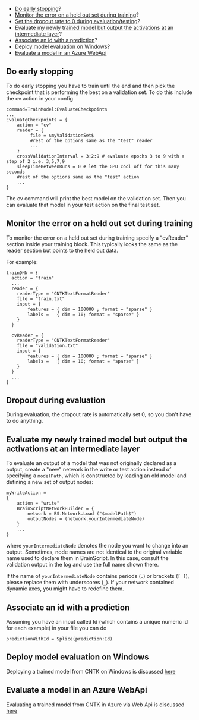 * [Do early stopping](./How-do-I-Evaluate-Models-in-BrainScript#do-early-stopping)? 
* [Monitor the error on a held out set during training](./How-do-I-Evaluate-Models-in-BrainScript#monitor-the-error-on-a-held-out-set-during-training)?  
* [Set the dropout rate to 0 during evaluation/testing](./How-do-I-Evaluate-Models-in-BrainScript#Dropout-during-evaluation)? 
* [Evaluate my newly trained model but output the activations at an intermediate layer](./How-do-I-Evaluate-Models-in-BrainScript#evaluate-my-newly-trained-model-but-output-the-activations-at-an-intermediate-layer)? 
* [Associate an id with a prediction](./How-do-I-Evaluate-Models-in-BrainScript#associate-an-id-with-a-prediction)? 
* [Deploy model evaluation on Windows](https://github.com/Microsoft/CNTK/wiki/CNTK-Evaluation-Overview#eval-samples-in-cntk-binary-download-package-for-windows)? 
* [Evaluate a model in an Azure WebApi](/en-us/cognitive-toolkit/Evaluate-a-model-in-an-Azure-WebApi.md) 

## Do early stopping

To do early stopping you have to train until the end and then pick the checkpoint that is performing the best on a validation set. To do this include the cv action in your config
```
command=TrainModel:EvaluateCheckpoints
...
EvaluateCheckpoints = {
    action = "cv"
    reader = {
         file = $myValidationSet$
         #rest of the options same as the "test" reader
         ...
    }
    crossValidationInterval = 3:2:9 # evaluate epochs 3 to 9 with a step of 2 i.e. 3,5,7,9
    sleepTimeBetweenRuns = 0 # let the GPU cool off for this many seconds
    #rest of the options same as the "test" action
    ...
}
```
The cv command will print the best model on the validation set. Then you can evaluate that model in your test action on the final test set. 

## Monitor the error on a held out set during training

To monitor the error on a held out set during training specify a "cvReader" section inside your training block. This typically looks the same as the reader section but points to the held out data.

For example:
```
trainDNN = {
  action = "train"
  ...
  reader = {
    readerType = "CNTKTextFormatReader"
    file = "train.txt"
    input = {
        features = { dim = 100000 ; format = "sparse" }
        labels =   { dim = 10; format = "sparse" }
    }
  }

  cvReader = {
    readerType = "CNTKTextFormatReader"
    file = "validation.txt"
    input = {
        features = { dim = 100000 ; format = "sparse" }
        labels =   { dim = 10; format = "sparse" }
    }
  }
  ...
}
```

## Dropout during evaluation

During evaluation, the dropout rate is automatically set 0, so you don't have to do anything.

## Evaluate my newly trained model but output the activations at an intermediate layer

To evaluate an output of a model that was not originally declared as a output,
create a "new" network in the write or test action instead of specifying a `modelPath`,
which is constructed by loading an old model and defining a new set of output nodes:

    myWriteAction =
    {
        action = "write"
        BrainScriptNetworkBuilder = {
            network = BS.Network.Load ("$modelPath$")
            outputNodes = (network.yourIntermediateNode)
        }
        ...
    }

where `yourIntermediateNode` denotes the node you want to change into an output.
Sometimes, node names are not identical to the original variable name
used to declare them in BrainScript.
In this case, consult the validation output in the log and use the full name shown there.

If the name of `yourIntermediateNode` contains periods (`.`) or brackets (`[ ]`), please replace them with underscores (`_`). If your network contained dynamic axes, you might have to redefine them.

## Associate an id with a prediction

Assuming you have an input called Id (which contains a unique numeric id for each example) in your file you can do
```
predictionWithId = Splice(prediction:Id)
```  

## Deploy model evaluation on Windows

Deploying a trained model from CNTK on Windows is discussed [here](https://github.com/Microsoft/CNTK/wiki/CNTK-Evaluation-Overview#eval-samples-in-cntk-binary-download-package-for-windows)

## Evaluate a model in an Azure WebApi

Evaluating a trained model from CNTK in Azure via Web Api is discussed [here](./Evaluate-a-model-in-an-Azure-WebApi) 


